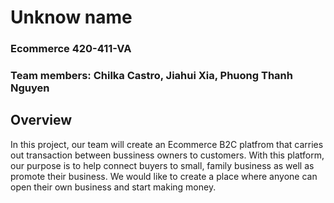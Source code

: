 # Unknow name
### Ecommerce 420-411-VA
### Team members: Chilka Castro, Jiahui Xia, Phuong Thanh Nguyen

## Overview
In this project, our team will create an Ecommerce B2C platfrom that carries out transaction between bussiness owners to customers. With this platform, our purpose is to help connect buyers to small, family business as well as promote their business. We would like to create a place where anyone can open their own business and start making money.
